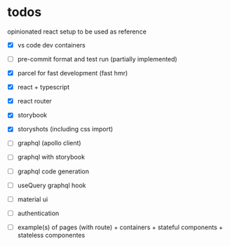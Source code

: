# todos
opinionated react setup to be used as reference 

- [x] vs code dev containers
- [ ] pre-commit format and test run (partially implemented)
- [x] parcel for fast development (fast hmr)
- [x] react + typescript
- [x] react router
- [x] storybook
- [x] storyshots (including css import)
- [ ] graphql (apollo client)
- [ ] graphql with storybook
- [ ] graphql code generation
- [ ] useQuery graphql hook
- [ ] material ui
- [ ] authentication
- [ ] example(s) of pages (with route) + containers + stateful components + stateless componentes


